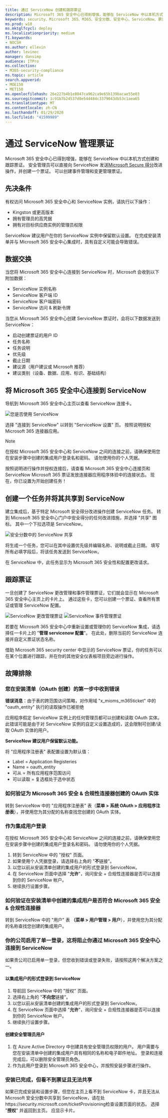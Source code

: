 ```yaml
---
title: 通过 ServiceNow 创建和跟踪票证
description: Microsoft 365 安全中心已得到增强，能够在 ServiceNow 中以本机方式创建和跟踪票证。 安全管理员可以将安全得分建议直接发送到 ServiceNow 并创建票证。
keywords: security、Microsoft 365、M365、安全分数、安全中心、ServiceNow、票证、任务
ms.prod: w10
ms.mktglfcycl: deploy
ms.localizationpriority: medium
f1.keywords:
- NOCSH
ms.author: ellevin
author: levinec
manager: dansimp
audience: ITPro
ms.collection:
- M365-security-compliance
ms.topic: article
search.appverid:
- MOE150
- MET150
ms.openlocfilehash: 26e227b4b1e8047ca962ca9e65b139bacae55e03
ms.sourcegitcommit: 1c91b7b24537d0e54d484c3379043db53c1aea65
ms.translationtype: MT
ms.contentlocale: zh-CN
ms.lasthandoff: 01/29/2020
ms.locfileid: "41599989"
---
```

# <a name="manage-tickets-through-servicenow"></a>通过 ServiceNow 管理票证

Microsoft 365 安全中心已得到增强，能够在 ServiceNow 中以本机方式创建和跟踪票证。 安全管理员可以直接向 ServiceNow 发送[Microsoft Secure 得分](microsoft-secure-score.md)改进操作，并创建一个票证。 可以创建事件管理和变更管理票证。

## <a name="prerequisites"></a>先决条件

有权访问 Microsoft 365 安全中心和 ServiceNow 实例，请执行以下操作：  

* Kingston 或更高版本
* 拥有管理员的高凭据
* 拥有对目标供应商实例的管理员权限

ServiceNow 建议用户在你的 ServiceNow 实例中保留默认设置。 在完成安装清单并与 Microsoft 365 安全中心集成时，具有自定义可能会导致错误。

## <a name="data-exchange"></a>数据交换

当您将 Microsoft 365 安全中心连接到 ServiceNow 时，Microsoft 会收到以下附加数据：

* ServiceNow 实例名称
* ServiceNow 客户端 ID
* ServiceNow 客户端密码
* ServiceNow 访问 & 刷新令牌

当您从 Microsoft 365 安全中心创建 ServiceNow 票证时，会将以下数据发送到 ServiceNow：

* 启动创建票证的用户 ID
* 任务名称
* 任务说明
* 优先级
* 截止日期
* 建议源（用户建议或 Microsoft 推荐）
* 建议类别（设备、数据、应用、标识、基础结构）

## <a name="connect-microsoft-365-security-center-to-servicenow"></a>将 Microsoft 365 安全中心连接到 ServiceNow

导航到 Microsoft 365 安全中心主页以查看 ServiceNow 连接卡。

![您是否使用 ServiceNow](../images/do-you-use-servicenow-250.png)

选择 "连接到 ServiceNow" 以转到 "ServiceNow 设置" 页。 按照说明授权 Microsoft 365 连接器应用。

> [!NOTE]
> 在授权 Microsoft 365 安全中心和 ServiceNow 之间的连接之前，请确保使用您在安装步骤中创建的集成用户登录名和密码。 请勿使用你的个人凭据。

按照说明进行操作并授权连接后，请查看 Microsoft 365 安全中心连接页和 ServiceNow Microsoft 365 票证发放连接器应用程序体验中的连接状态。 现在，你已设置为开始创建任务！

## <a name="create-a-task-and-share-it-to-servicenow"></a>创建一个任务并将其共享到 ServiceNow

建立集成后，基于特定 Microsoft 安全得分改进操作创建 ServiceNow 任务。 转到 Microsoft 365 安全中心门户中安全得分的任何改进措施，并选择 "共享" 图标。 其中一个下拉选项是 ServiceNow。

![安全分数中的 ServiceNow 共享](../images/servicenow-share.png)

将生成一个任务，您可以在其中设置优先级并编辑名称、说明或截止日期。 填写所有必填字段后，将该任务发送到 ServiceNow。

在 ServiceNow 中，此任务显示为 Microsoft 365 安全性和配置更改请求。

## <a name="track-tickets"></a>跟踪票证

一旦创建了 ServiceNow 更改管理和事件管理票证，它们就会显示在 Microsoft 365 安全中心主页上的卡片上。 通过这些卡，您可以创建一个票证、查看所有票证或管理 ServiceNow 配置。

![ServiceNow 更改管理票证](../images/change-management-375.png)  ![ServiceNow 事件管理票证](../images/incident-management-375.png)

若要在 Microsoft 365 安全中心中重新设置或管理你的 ServiceNow 集成，请选择任一卡片上的 "**管理 servicenow 配置**"。 在此处，删除当前的 ServiceNow 连接并自定义票证状态名称。

借助 Microsoft 365 security center 中显示的 ServiceNow 票证，你的任务可以在某个位置进行跟踪，并在你的其他安全仪表板项目旁边进行操作。

## <a name="troubleshooting"></a>故障排除

### <a name="you-receive-an-error-in-the-first-step-of-the-installation-checklist-oauth-creation"></a>您在安装清单（OAuth 创建）的第一步中收到错误

**错误消息**：由于表的跨范围访问策略，对作用域 "x_mioms_m365ticket" 中的 "oauth_entity" 执行的读取操作已被拒绝

应用程序假定 ServiceNow 实例上的任何管理员都可以创建和读取 OAuth 实体。 此错误可能是由于对 ServiceNow 实例的自定义设置造成的，这会限制可创建/读取 OAuth 实体的用户。

**ServiceNow 建议用户保留默认功能。**

将 "应用程序注册表" 表配置设置为默认值：

* Label = Application Registeries
* Name = oauth_entity
* 可从 = 所有应用程序范围访问
* 可以读取 = 复选框处于选中状态

### <a name="how-to-validate-the-oauth-entity-created-for-microsoft-365-security--compliance-connector"></a>如何验证为 Microsoft 365 安全 & 合规性连接器创建的 OAuth 实体

转到 ServiceNow 中的 "应用程序注册表" 表（**菜单 > 系统 OAuth > 应用程序注册表**），并使用您为其分配的名称查找您创建的 OAuth 实体。

### <a name="logging-in-as-the-integration-user"></a>作为集成用户登录

在授权 Microsoft 365 安全中心和 ServiceNow 之间的连接之前，请确保使用您在安装步骤中创建的集成用户登录名和密码。 请勿使用你的个人凭据。

1. 转到 ServiceNow 中的 "授权" 页面。
2. 如果使用个人凭据登录，请选择右上角的 "**不**链接"。
3. 以您以前从安装清单创建的集成用户的形式登录到 ServiceNow。  
4. 在 ServiceNow 页面中选择 "**允许**"，询问安全 + 合规性连接器是否可以连接到你的 ServiceNow 帐户。
5. 继续执行设置步骤。

### <a name="how-to-validate-the-integration-user-created-with-the-installation-checklist-for-microsoft-365-security--compliance-connector"></a>如何验证在安装清单中创建的集成用户是否符合 Microsoft 365 安全 & 合规性连接器

转到 ServiceNow 中的 "用户" 表 **（菜单 > 用户管理 > 用户**），并使用您为其分配的名称查找您创建的集成用户。

### <a name="your-company-has-single-sign-on-enabled-which-prevents-you-from-connecting-to-servicenow-through-the-microsoft-365-security-center"></a>你的公司启用了单一登录，这将阻止你通过 Microsoft 365 安全中心连接到 ServiceNow

如果贵公司已启用单一登录，但您收到错误或登录失败，请按照这两个解决方案之一。

#### <a name="log-into-servicenow-as-the-integration-user"></a>以集成用户的形式登录到 ServiceNow

1. 导航回 ServiceNow 中的 "授权" 页面。
2. 选择右上角的 "**不向您**链接"。
3. 以您以前从安装清单创建的集成用户的形式登录到 ServiceNow。  
4. 在 ServiceNow 页面中选择 "**允许**"，询问安全 + 合规性连接器是否可以连接到你的 ServiceNow 帐户。
5. 继续执行设置步骤。

#### <a name="create-a-security-admin-user"></a>创建安全管理员用户

1. 在 Azure Active Directory 中创建具有安全管理员权限的用户。 用户需要与您在安装清单中创建的集成用户具有相同的名称和电子邮件地址。 登录和连接完成后，可以删除安全管理员角色。
2. 作为此用户登录到 Microsoft 365 安全中心，并按照安装步骤进行操作。

### <a name="installation-is-complete-but-dont-see-tickets-and-cant-share"></a>安装已完成，但看不到票证且无法共享

如果已完成安装和设置步骤，但您在主页上看不到 ServiceNow 卡，并且无法从 Microsoft 安全分数中共享到 ServiceNow，请在处https://security.microsoft.com/ticketProvisioning检查设置页面的状态。 选择 "**授权**" 并返回到主页。 应显示卡片。

